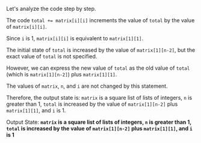 Let's analyze the code step by step.

The code `total += matrix[i][i]` increments the value of `total` by the value of `matrix[i][i]`. 

Since `i` is 1, `matrix[i][i]` is equivalent to `matrix[1][1]`. 

The initial state of `total` is increased by the value of `matrix[1][n-2]`, but the exact value of `total` is not specified. 

However, we can express the new value of `total` as the old value of `total` (which is `matrix[1][n-2]`) plus `matrix[1][1]`.

The values of `matrix`, `n`, and `i` are not changed by this statement.

Therefore, the output state is: `matrix` is a square list of lists of integers, `n` is greater than 1, `total` is increased by the value of `matrix[1][n-2]` plus `matrix[1][1]`, and `i` is 1.

Output State: **`matrix` is a square list of lists of integers, `n` is greater than 1, `total` is increased by the value of `matrix[1][n-2]` plus `matrix[1][1]`, and `i` is 1**